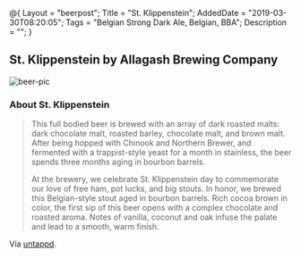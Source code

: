 @{
 Layout = "beerpost";
 Title = "St. Klippenstein";
 AddedDate = "2019-03-30T08:20:05";
 Tags = "Belgian Strong Dark Ale, Belgian, BBA";
 Description = "";
 }
 

## St. Klippenstein by Allagash Brewing Company

![beer-pic]

### About St. Klippenstein

> This full bodied beer is brewed with an array of dark roasted malts: dark chocolate malt, roasted barley, chocolate malt, and brown malt. After being hopped with Chinook and Northern Brewer, and fermented with a trappist-style yeast for a month in stainless, the beer spends three months aging in bourbon barrels.
>
> At the brewery, we celebrate St. Klippenstein day to commemorate our love of free ham, pot lucks, and big stouts. In honor, we brewed this Belgian-style stout aged in bourbon barrels. Rich cocoa brown in color, the first sip of this beer opens with a complex chocolate and roasted aroma. Notes of vanilla, coconut and oak infuse the palate and lead to a smooth, warm finish.

Via [untappd][untappd-url].

[untappd-url]: <https://untappd.com//b/allagash-brewing-company-st-klippenstein/1396162>
[beer-pic]: https://jasonpowley.com/assets/img/2019-03-30-st-klippenstein.jpeg "St. Klippenstein by Allagash Brewing Company"
